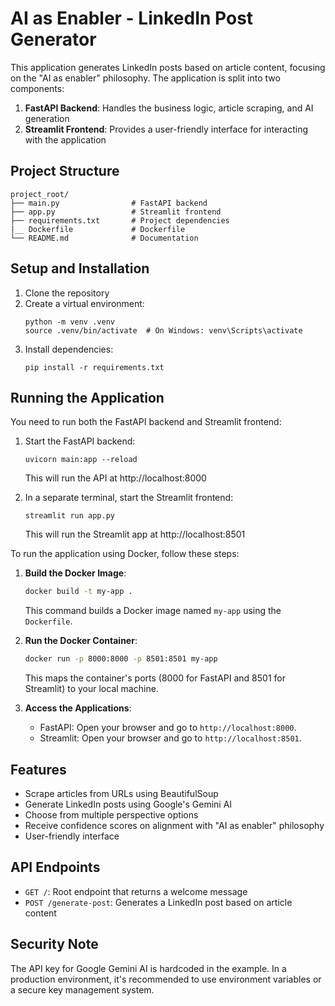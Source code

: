 # AI as Enabler - LinkedIn Post Generator

This application generates LinkedIn posts based on article content, focusing on the "AI as enabler" philosophy. The application is split into two components:

1. **FastAPI Backend**: Handles the business logic, article scraping, and AI generation
2. **Streamlit Frontend**: Provides a user-friendly interface for interacting with the application

## Project Structure

```
project_root/
├── main.py                # FastAPI backend
├── app.py                 # Streamlit frontend
├── requirements.txt       # Project dependencies
|__ Dockerfile             # Dockerfile
└── README.md              # Documentation
```

## Setup and Installation

1. Clone the repository
2. Create a virtual environment:
   ```
   python -m venv .venv
   source .venv/bin/activate  # On Windows: venv\Scripts\activate
   ```
3. Install dependencies:
   ```
   pip install -r requirements.txt
   ```

## Running the Application

You need to run both the FastAPI backend and Streamlit frontend:

1. Start the FastAPI backend:
   ```
   uvicorn main:app --reload
   ```
   This will run the API at http://localhost:8000

2. In a separate terminal, start the Streamlit frontend:
   ```
   streamlit run app.py
   ```
   This will run the Streamlit app at http://localhost:8501

To run the application using Docker, follow these steps:

1. **Build the Docker Image**:
   ```bash
   docker build -t my-app .
   ```
   This command builds a Docker image named `my-app` using the `Dockerfile`.

2. **Run the Docker Container**:
   ```bash
   docker run -p 8000:8000 -p 8501:8501 my-app
   ```
   This maps the container's ports (8000 for FastAPI and 8501 for Streamlit) to your local machine.

3. **Access the Applications**:
   - FastAPI: Open your browser and go to `http://localhost:8000`.
   - Streamlit: Open your browser and go to `http://localhost:8501`.

## Features

- Scrape articles from URLs using BeautifulSoup
- Generate LinkedIn posts using Google's Gemini AI
- Choose from multiple perspective options
- Receive confidence scores on alignment with "AI as enabler" philosophy
- User-friendly interface

## API Endpoints

- `GET /`: Root endpoint that returns a welcome message
- `POST /generate-post`: Generates a LinkedIn post based on article content

## Security Note

The API key for Google Gemini AI is hardcoded in the example. In a production environment, it's recommended to use environment variables or a secure key management system.